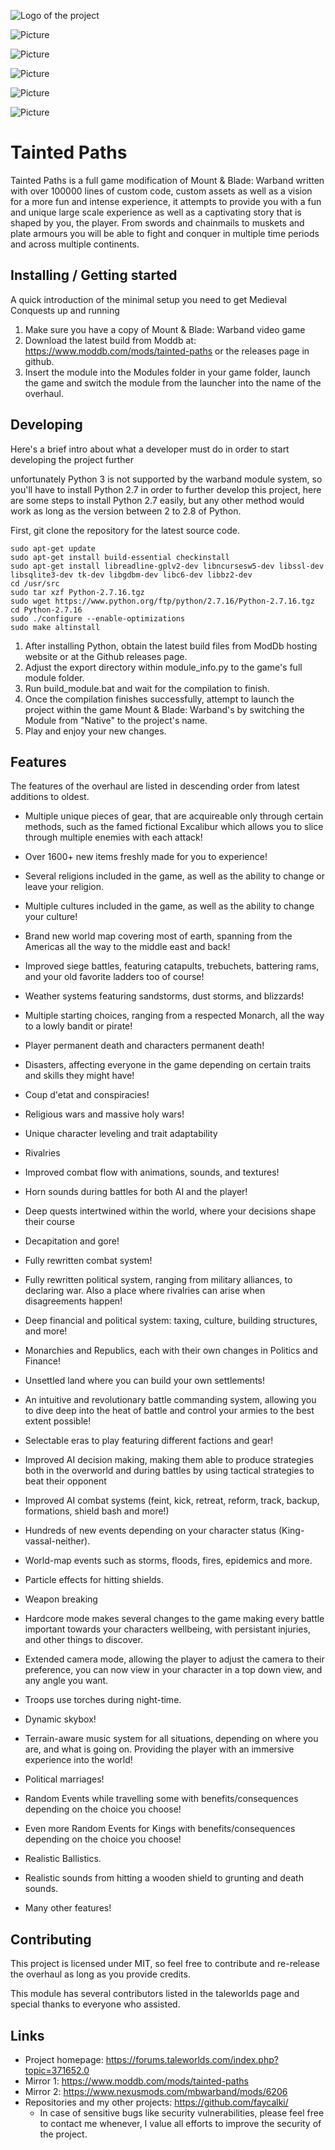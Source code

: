 ![Logo of the project](https://media.moddb.com/images/members/1/286/285487/icon_for_moddb_and_steam.gif)

![Picture](https://media.moddb.com/images/mods/1/35/34552/20171015151356_1.jpg)

![Picture](https://media.moddb.com/images/mods/1/35/34552/20170923224624_1.jpg)

![Picture](https://media.moddb.com/images/mods/1/35/34552/20171015144417_1.jpg)

![Picture](https://media.moddb.com/images/mods/1/35/34552/20171021194048_1.jpg)

![Picture](https://media.moddb.com/images/mods/1/35/34552/20171015151316_1.jpg)


# Tainted Paths
Tainted Paths is a full game modification of Mount & Blade: Warband written with over 100000 lines of custom code, custom assets as well as a vision for a more fun and intense experience, it attempts to provide you with a fun and unique large scale experience as well as a captivating story that is shaped by you, the player. From swords and chainmails to muskets and plate armours you will be able to fight and conquer in multiple time periods and across multiple continents.

## Installing / Getting started

A quick introduction of the minimal setup you need to get Medieval Conquests up and running
1. Make sure you have a copy of Mount & Blade: Warband video game
2. Download the latest build from Moddb at: https://www.moddb.com/mods/tainted-paths or the releases page in github.
3. Insert the module into the Modules folder in your game folder, launch the game and switch the module from the launcher into the name of the overhaul.

## Developing

Here's a brief intro about what a developer must do in order to start developing
the project further

unfortunately Python 3 is not supported by the warband module system, so you'll have to install Python 2.7 in order to further develop this project, here are some steps to install Python 2.7 easily, but any other method would work as long as the version between 2 to 2.8 of Python.

First, git clone the repository for the latest source code.
```shell
sudo apt-get update
sudo apt-get install build-essential checkinstall
sudo apt-get install libreadline-gplv2-dev libncursesw5-dev libssl-dev libsqlite3-dev tk-dev libgdbm-dev libc6-dev libbz2-dev
cd /usr/src
sudo tar xzf Python-2.7.16.tgz
sudo wget https://www.python.org/ftp/python/2.7.16/Python-2.7.16.tgz
cd Python-2.7.16
sudo ./configure --enable-optimizations
sudo make altinstall
```

1. After installing Python, obtain the latest build files from ModDb hosting website or at the Github releases page.
2. Adjust the export directory within module_info.py to the game's full module folder.
3. Run build_module.bat and wait for the compilation to finish.
4. Once the compilation finishes successfully, attempt to launch the project within the game Mount & Blade: Warband's by switching the Module from "Native" to the project's name.
5. Play and enjoy your new changes.


## Features
The features of the overhaul are listed in descending order from latest additions to oldest.

- Multiple unique pieces of gear, that are acquireable only through certain methods, such as the famed fictional Excalibur which allows you to slice through multiple enemies with each attack!

- Over 1600+ new items freshly made for you to experience!

- Several religions included in the game, as well as the ability to change or leave your religion.

- Multiple cultures included in the game, as well as the ability to change your culture!

- Brand new world map covering most of earth, spanning from the Americas all the way to the middle east and back!

- Improved siege battles, featuring catapults, trebuchets, battering rams, and your old favorite ladders too of course!

- Weather systems featuring sandstorms, dust storms, and blizzards!

- Multiple starting choices, ranging from a respected Monarch, all the way to a lowly bandit or pirate!

- Player permanent death and characters permanent death!

- Disasters, affecting everyone in the game depending on certain traits and skills they might have!

- Coup d'etat and conspiracies!

- Religious wars and massive holy wars!

- Unique character leveling and trait adaptability

- Rivalries

- Improved combat flow with animations, sounds, and textures!

- Horn sounds during battles for both AI and the player!

- Deep quests intertwined within the world, where your decisions shape their course

- Decapitation and gore!

- Fully rewritten combat system!

- Fully rewritten political system, ranging from military alliances, to declaring war. Also a place where rivalries can arise when disagreements happen!

- Deep financial and political system: taxing, culture, building structures, and more!

- Monarchies and Republics, each with their own changes in Politics and Finance!

- Unsettled land where you can build your own settlements!

- An intuitive and revolutionary battle commanding system, allowing you to dive deep into the heat of battle and control your armies to the best extent possible!

- Selectable eras to play featuring different factions and gear!

- Improved AI decision making, making them able to produce strategies both in the overworld and during battles by using tactical strategies to beat their opponent

- Improved AI combat systems (feint, kick, retreat, reform, track, backup, formations, shield bash and more!)

- Hundreds of new events depending on your character status (King-vassal-neither).

- World-map events such as storms, floods, fires, epidemics and more.

- Particle effects for hitting shields.

- Weapon breaking

- Hardcore mode makes several changes to the game making every battle important towards your characters wellbeing, with persistant injuries, and other things to discover.

- Extended camera mode, allowing the player to adjust the camera to their preference, you can now view in your character in a top down view, and any angle you want.

- Troops use torches during night-time.

- Dynamic skybox!

- Terrain-aware music system for all situations, depending on where you are, and what is going on. Providing the player with an immersive experience into the world!

- Political marriages!

- Random Events while travelling some with benefits/consequences depending on the choice you choose!

- Even more Random Events for Kings with benefits/consequences depending on the choice you choose!

- Realistic Ballistics.

- Realistic sounds from hitting a wooden shield to grunting and death sounds.

- Many other features!

## Contributing

This project is licensed under MIT, so feel free to contribute and re-release the overhaul as long as you provide credits.

This module has several contributors listed in the taleworlds page and special thanks to everyone who assisted.

## Links
- Project homepage: https://forums.taleworlds.com/index.php?topic=371652.0
- Mirror 1: https://www.moddb.com/mods/tainted-paths
- Mirror 2: https://www.nexusmods.com/mbwarband/mods/6206
- Repositories and my other projects: https://github.com/faycalki/
  - In case of sensitive bugs like security vulnerabilities, please feel free to contact me whenever, I value all efforts to improve the security of the project.
